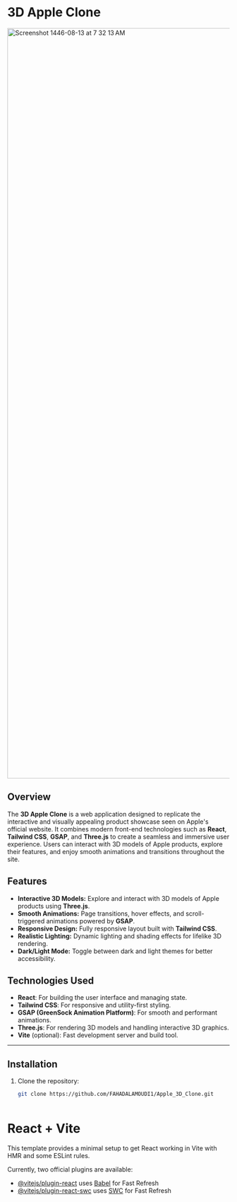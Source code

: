 # 3D Apple Clone

<img width="1698" alt="Screenshot 1446-08-13 at 7 32 13 AM" src="https://github.com/user-attachments/assets/2b3e29eb-1060-4567-97e6-ce8cdd96ddf8" />

## Overview

The **3D Apple Clone** is a web application designed to replicate the interactive and visually appealing product showcase seen on Apple's official website. It combines modern front-end technologies such as **React**, **Tailwind CSS**, **GSAP**, and **Three.js** to create a seamless and immersive user experience.
Users can interact with 3D models of Apple products, explore their features, and enjoy smooth animations and transitions throughout the site.



## Features

- **Interactive 3D Models:** Explore and interact with 3D models of Apple products using **Three.js**.
- **Smooth Animations:** Page transitions, hover effects, and scroll-triggered animations powered by **GSAP**.
- **Responsive Design:** Fully responsive layout built with **Tailwind CSS**.
- **Realistic Lighting:** Dynamic lighting and shading effects for lifelike 3D rendering.
- **Dark/Light Mode:** Toggle between dark and light themes for better accessibility.


## Technologies Used

- **React**: For building the user interface and managing state.
- **Tailwind CSS**: For responsive and utility-first styling.
- **GSAP (GreenSock Animation Platform)**: For smooth and performant animations.
- **Three.js**: For rendering 3D models and handling interactive 3D graphics.
- **Vite** (optional): Fast development server and build tool.

---

## Installation

1. Clone the repository:
   ```bash
   git clone https://github.com/FAHADALAMOUDI1/Apple_3D_Clone.git
   


# React + Vite

This template provides a minimal setup to get React working in Vite with HMR and some ESLint rules.

Currently, two official plugins are available:

- [@vitejs/plugin-react](https://github.com/vitejs/vite-plugin-react/blob/main/packages/plugin-react/README.md) uses [Babel](https://babeljs.io/) for Fast Refresh
- [@vitejs/plugin-react-swc](https://github.com/vitejs/vite-plugin-react-swc) uses [SWC](https://swc.rs/) for Fast Refresh

